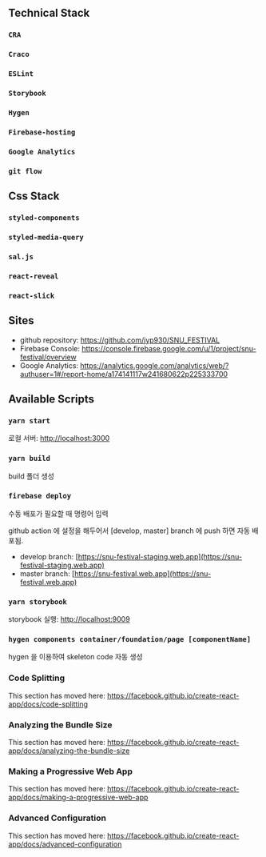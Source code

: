 ## Technical Stack

### `CRA`
### `Craco`
### `ESLint`
### `Storybook`
### `Hygen`
### `Firebase-hosting`
### `Google Analytics`
### `git flow`

## Css Stack

### `styled-components`
### `styled-media-query`
### `sal.js`
### `react-reveal`
### `react-slick`

## Sites

- github repository: https://github.com/jyp930/SNU_FESTIVAL
- Firebase Console: https://console.firebase.google.com/u/1/project/snu-festival/overview
- Google Analytics: https://analytics.google.com/analytics/web/?authuser=1#/report-home/a174141117w241680622p225333700

## Available Scripts

### `yarn start`

로컬 서버: [http://localhost:3000](http://localhost:3000)

### `yarn build`

build 폴더 생성

### `firebase deploy`

수동 배포가 필요할 때 명령어 입력

github action 에 설정을 해두어서 [develop, master] branch 에 push 하면 자동 배포됨.

- develop branch: [https://snu-festival-staging.web.app](https://snu-festival-staging.web.app)
- master branch: [https://snu-festival.web.app](https://snu-festival.web.app)

### `yarn storybook`

storybook 실행: [http://localhost:9009](http://localhost:9009)

### `hygen components container/foundation/page [componentName]`

hygen 을 이용하여 skeleton code 자동 생성

### Code Splitting

This section has moved here: https://facebook.github.io/create-react-app/docs/code-splitting

### Analyzing the Bundle Size

This section has moved here: https://facebook.github.io/create-react-app/docs/analyzing-the-bundle-size

### Making a Progressive Web App

This section has moved here: https://facebook.github.io/create-react-app/docs/making-a-progressive-web-app

### Advanced Configuration

This section has moved here: https://facebook.github.io/create-react-app/docs/advanced-configuration
